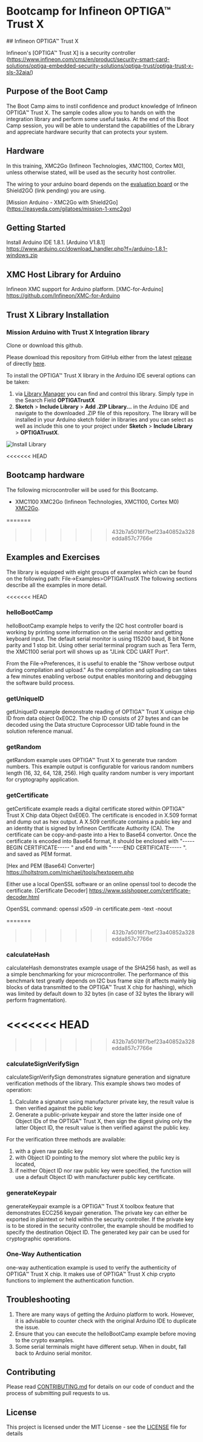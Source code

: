 ﻿# Bootcamp for Infineon OPTIGA&trade; Trust X

﻿## Infineon OPTIGA&trade; Trust X <Mission Arduino>

Infineon's [OPTIGA&trade; Trust X] is a security controller (https://www.infineon.com/cms/en/product/security-smart-card-solutions/optiga-embedded-security-solutions/optiga-trust/optiga-trust-x-sls-32aia/)

## Purpose of the Boot Camp
The Boot Camp aims to instil confidence and product knowledge of Infineon OPTIGA&trade; Trust X. The sample codes allow you to hands on with the integration library and perform some useful tasks. At the end of this Boot Camp session, you will be able to understand the capabilities of the Library and appreciate hardware security that can protects your system.    

## Hardware
In this training, XMC2Go (Infineon Technologies, XMC1100, Cortex M0), unless otherwise stated, will be used as the security host controller.

The wiring to your arduino board depends on the [evaluation board](https://www.infineon.com/cms/en/product/evaluation-boards/optiga-trust-x-eval-kit/) or the
Shield2GO (link pending) you are using.

[Mission Arduino - XMC2Go with Shield2Go]
(https://easyeda.com/gilatoes/mission-1-xmc2go)

## Getting Started
Install Arduino IDE 1.8.1.
[Arduino V1.8.1] https://www.arduino.cc/download_handler.php?f=/arduino-1.8.1-windows.zip

## XMC Host Library for Arduino
Infineon XMC support for Arduino platform.
[XMC-for-Arduino] https://github.com/Infineon/XMC-for-Arduino

## Trust X Library Installation

### Mission Arduino with Trust X Integration library
Clone or download this github.

Please download this repository from GitHub either from the latest [release](https://github.com/Infineon/arduino-optiga-trust-x/releases) of directly [here](https://github.com/Infineon/arduino-optiga-trust-x/archive/v1.0.3.zip).

To install the OPTIGA&trade; Trust X library in the Arduino IDE several options can be taken:
1. via [Library Manager](https://www.arduino.cc/en/Guide/Libraries#toc3) you can find and control this library. Simply type in the Search Field **OPTIGATrustX**
1. **Sketch** > **Include Library** > **Add .ZIP Library...** in the Arduino IDE and navigate to the downloaded .ZIP file of this repository. The library will be installed in your Arduino sketch folder in libraries and you can select as well as include this one to your project under **Sketch** > **Include Library** > **OPTIGATrustX**.

![Install Library](https://raw.githubusercontent.com/infineon/assets/master/Pictures/Library_Install_ZIP.png)

<<<<<<< HEAD
## Bootcamp hardware
The following microcontroller will be used for this Bootcamp.
* XMC1100 XMC2Go (Infineon Technologies, XMC1100, Cortex M0)
[XMC2Go](https://www.infineon.com/cms/en/product/evaluation-boards/kit_xmc_2go_xmc1100_v1/).

=======
>>>>>>> 432b7a5016f7bef23a40852a328edda857c7766e

## Examples and Exercises
The library is equipped with eight groups of examples which can be found on the following path: File->Examples>OPTIGATrustX
The following sections describe all the examples in more detail.

<<<<<<< HEAD
### helloBootCamp
helloBootCamp example helps to verify the I2C host controller board is working by printing some information on the serial monitor and getting keyboard input.
The default serial monitor is using 115200 baud, 8 bit None parity and 1 stop bit.
Using other serial terminal program such as Tera Term, the XMC1100 serial port will shows up as "JLink CDC UART Port".

From the File->Preferences, it is useful to enable the "Show verbose output during compilation and upload." As the compilation and uploading can takes a few minutes enabling verbose output enables monitoring and debugging the software build process.

### getUniqueID
getUniqueID example demonstrate reading of OPTIGA™ Trust X unique chip ID from data object 0xE0C2. The chip ID consists of 27 bytes and can be decoded using the Data structure Coprocessor UID table found in the solution reference manual.

### getRandom
getRandom example uses OPTIGA™ Trust X to generate true random numbers. This example output is configurable for various random numbers length (16, 32, 64, 128, 256).
High quality random number is very important for cryptography application.

### getCertificate
getCertificate example reads a digital certificate stored within OPTIGA™ Trust X Chip data Object 0xE0E0. The certificate is encoded in X.509 format and dump out as hex output.
A X.509 certificate contains a public key and an identity that is signed by Infineon Certificate Authority (CA). The certificate can be copy-and-paste into a Hex to Base64 convertor.
Once the certificate is encoded into Base64 format, it should be enclosed with "-----BEGIN CERTIFICATE----- " and end with "-----END CERTIFICATE----- ". and saved as PEM format.

[Hex and PEM (Base64) Converter] https://holtstrom.com/michael/tools/hextopem.php

Either use a local OpenSSL software or an online openssl tool to decode the certificate.
[Certificate Decoder] https://www.sslshopper.com/certificate-decoder.html

OpenSSL command:
openssl x509 -in certificate.pem -text -noout

=======
>>>>>>> 432b7a5016f7bef23a40852a328edda857c7766e

### calculateHash
calculateHash demonstrates example usage of the SHA256 hash, as well as a simple benchmarking for your microcontroller.
The performance of this benchmark test greatly depends on I2C bus frame size (it affects mainly big blocks of data transmitted to the OPTIGA™ Trust X chip for hashing),
which was limited by default down to 32 bytes (in case of 32 bytes the library will perform fragmentation).

<<<<<<< HEAD
=======

>>>>>>> 432b7a5016f7bef23a40852a328edda857c7766e
### calculateSignVerifySign  
calculateSignVerifySign demonstrates signature generation and signature verification methods of the library.
This example shows two modes of operation:
1) Calculate a signature using manufacturer private key, the result value is then verified  against the public key
2) Generate a public-private keypair and store the latter inside one of Object IDs of the OPTIGA™ Trust X,
then sign the digest giving only the latter Object ID, the result value is then verified  against the public key.  

For the verification three methods are available:
1) with a given raw public key
2) with Object ID pointing to the memory slot where the public key is located,
3) if neither Object ID nor raw public key were specified, the function will use a default Object ID with manufacturer public key certificate.

### generateKeypair
generateKeypair example is a OPTIGA™ Trust X toolbox feature that demonstrates ECC256 keypair generation. The private key can either be exported in plaintext or held within the security controller.
If the private key is to be stored in the security controller, the example should be modified to specify the destination Object ID.
The generated key pair can be used for cryptographic operations.

### One-Way Authentication
one-way authentication example is used to verify the authenticity of OPTIGA™ Trust X chip. It makes use of OPTIGA™ Trust X chip crypto functions to implement the authentication function.

## Troubleshooting
1. There are many ways of getting the Arduino platform to work. However, it is advisable to counter check with the original Arduino IDE to duplicate the issue.
2. Ensure that you can execute the helloBootCamp example before moving to the crypto examples.
3. Some serial terminals might have different setup. When in doubt, fall back to Arduino serial monitor.  

## Contributing

Please read [CONTRIBUTING.md](CONTRIBUTING.md) for details on our code of conduct and the process of submitting pull requests to us.

## License
This project is licensed under the MIT License - see the [LICENSE](LICENSE) file for details
